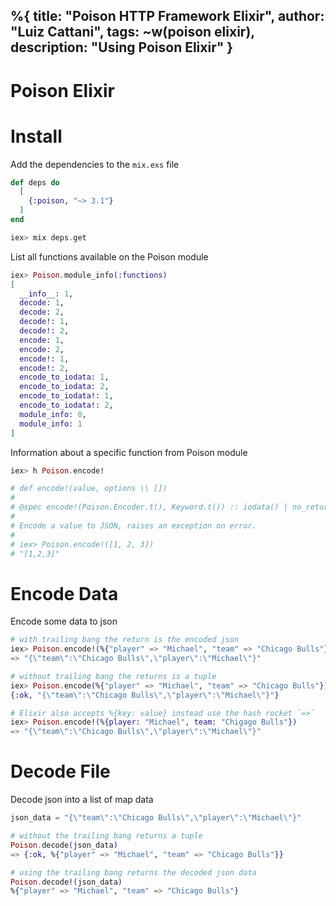 %{
  title: "Poison HTTP Framework Elixir",
  author: "Luiz Cattani",
  tags: ~w(poison elixir),
  description: "Using Poison Elixir"
}
---

# Poison Elixir

# Install
Add the dependencies to the `mix.exs` file

```elixir
def deps do
  [
    {:poison, "~> 3.1"}
  ]
end

iex> mix deps.get
```

List all functions available on the Poison module
```elixir
iex> Poison.module_info(:functions)
[
  __info__: 1,
  decode: 1,
  decode: 2,
  decode!: 1,
  decode!: 2,
  encode: 1,
  encode: 2,
  encode!: 1,
  encode!: 2,
  encode_to_iodata: 1,
  encode_to_iodata: 2,
  encode_to_iodata!: 1,
  encode_to_iodata!: 2,
  module_info: 0,
  module_info: 1
]
```

Information about a specific function from Poison module
```elixir
iex> h Poison.encode!

# def encode!(value, options \\ [])
#
# @spec encode!(Poison.Encoder.t(), Keyword.t()) :: iodata() | no_return()
#
# Encode a value to JSON, raises an exception on error.
#
# iex> Poison.encode!([1, 2, 3])
# "[1,2,3]"
```

# Encode Data

Encode some data to json
```elixir
# with trailing bang the return is the encoded json
iex> Poison.encode!(%{"player" => "Michael", "team" => "Chicago Bulls"})
=> "{\"team\":\"Chicago Bulls\",\"player\":\"Michael\"}"

# without trailing bang the returns is a tuple
iex> Poison.encode(%{"player" => "Michael", "team" => "Chicago Bulls"})
{:ok, "{\"team\":\"Chicago Bulls\",\"player\":\"Michael\"}"}

# Elixir also accepts %{key: value} instead use the hash rocket `=>`
iex> Poison.encode!(%{player: "Michael", team: "Chigago Bulls"})
=> "{\"team\":\"Chicago Bulls\",\"player\":\"Michael\"}"
```

# Decode File

Decode json into a list of map data
```elixir
json_data = "{\"team\":\"Chicago Bulls\",\"player\":\"Michael\"}"

# without the trailing bang returns a tuple
Poison.decode(json_data)
=> {:ok, %{"player" => "Michael", "team" => "Chicago Bulls"}}

# using the trailing bang returns the decoded json data
Poison.decode!(json_data)
%{"player" => "Michael", "team" => "Chicago Bulls"}
```
